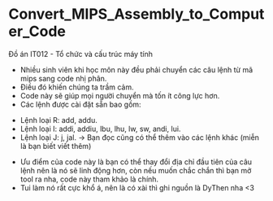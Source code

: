 # Convert_MIPS_Assembly_to_Computer_Code
Đồ án IT012 - Tổ chức và cấu trúc máy tính

- Nhiều sinh viên khi học môn này đều phải chuyển các câu lệnh từ mã mips sang code nhị phân.
- Điều đó khiến chúng ta trầm cảm.
- Code này sẽ giúp mọi người chuyển mà tốn ít công lực hơn.
- Các lệnh được cài đặt sẵn bao gồm:
+ Lệnh loại R: add, addu.
+ Lệnh loại I: addi, addiu, lbu, lhu, lw, sw, andi, lui.
+ Lệnh loại J: j, jal.
-> Bạn đọc cũng có thể thêm vào các lệnh khác (miễn là bạn biết viết thêm)
- Ưu điểm của code này là bạn có thể thay đổi địa chỉ đầu tiên của câu lệnh nên là nó sẽ linh động hơn, còn nếu muốn chắc chắn thì bạn mở tool ra nha, code này tham khảo là chính.
- Tui làm nó rất cực khổ á, nên là có xài thì ghi nguồn là DyThen nha <3
